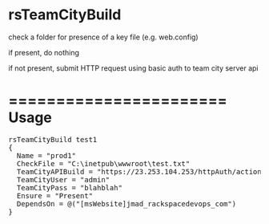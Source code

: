 
rsTeamCityBuild
=======================


check a folder for presence of a key file (e.g. web.config)

if present, do nothing

if not present, submit HTTP request using basic auth to team city server api

=======================
Usage
=======================
<pre>
rsTeamCityBuild test1
{
  Name = "prod1"
  CheckFile = "C:\inetpub\wwwroot\test.txt"
  TeamCityAPIBuild = "https://23.253.104.253/httpAuth/action.html?add2Queue=Test1_80"
  TeamCityUser = "admin"
  TeamCityPass = "blahblah"
  Ensure = "Present"
  DependsOn = @("[msWebsite]jmad_rackspacedevops_com")
}
</pre>
